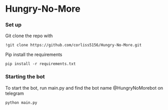 # Hungry-No-More

### Set up 
Git clone the repo with 

```
!git clone https://github.com/corliss5156/Hungry-No-More.git
```
Pip install the requirements 
```
pip install -r requirements.txt
``` 

### Starting the bot 
To start the bot, run main.py and find the bot name @HungryNoMorebot on telegram 
``` 
python main.py
```
